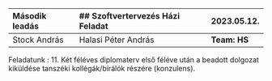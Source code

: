 
| Második leadás      | ## Szoftvertervezés Házi Feladat | 2023.05.12. |
| :---                |               :----              | :---        |
| Stock András        | Halasi Péter András              | **Team: HS**|

Feladatunk
 : 11. Két féléves diplomaterv első féléve után a beadott dolgozat kiküldése tanszéki kollégák/bírálók részére (konzulens).

